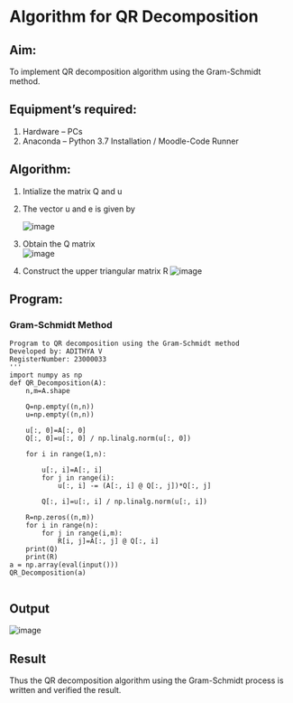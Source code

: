 # Algorithm for QR Decomposition
## Aim:
To implement QR decomposition algorithm using the Gram-Schmidt method.
## Equipment’s required:
1.	Hardware – PCs
2.	Anaconda – Python 3.7 Installation / Moodle-Code Runner
## Algorithm:
1.	Intialize the matrix Q and u
2.	The vector u and e is given by
	
     ![image](https://github.com/ADITHYA23000033/QRdecomposition/assets/148514544/336dbce0-915c-4177-8790-89660652146f)


3.	Obtain the Q matrix   
     ![image](https://github.com/ADITHYA23000033/QRdecomposition/assets/148514544/0283e7f4-69f7-46a7-b13d-8a14ce0678ba)

4.	Construct the upper triangular matrix R
     ![image](https://github.com/ADITHYA23000033/QRdecomposition/assets/148514544/ac2c8ef0-0e19-456e-98c4-ffb379d75e94)


## Program:

### Gram-Schmidt Method
```
Program to QR decomposition using the Gram-Schmidt method
Developed by: ADITHYA V
RegisterNumber: 23000033
'''
import numpy as np
def QR_Decomposition(A):
    n,m=A.shape
    
    Q=np.empty((n,n))
    u=np.empty((n,n))
    
    u[:, 0]=A[:, 0]
    Q[:, 0]=u[:, 0] / np.linalg.norm(u[:, 0])
    
    for i in range(1,n):
        
        u[:, i]=A[:, i]
        for j in range(i):
            u[:, i] -= (A[:, i] @ Q[:, j])*Q[:, j]
        
        Q[:, i]=u[:, i] / np.linalg.norm(u[:, i])
    
    R=np.zeros((n,m))
    for i in range(n):
        for j in range(i,m):
            R[i, j]=A[:, j] @ Q[:, i]
    print(Q)
    print(R)
a = np.array(eval(input()))
QR_Decomposition(a)


```

## Output

![image](https://github.com/ADITHYA23000033/QRdecomposition/assets/148514544/56c98b46-bfdd-41af-94c8-309cd0c396be)


## Result
Thus the QR decomposition algorithm using the Gram-Schmidt process is written and verified the result.
